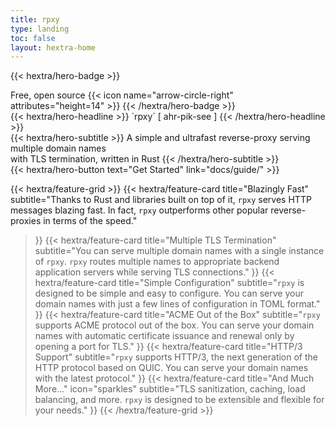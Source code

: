 ```yaml
---
title: rpxy
type: landing
toc: false
layout: hextra-home
---
```


{{< hextra/hero-badge >}}
  <div class="hx-w-2 hx-h-2 hx-rounded-full hx-bg-primary-400"></div>
  <span>Free, open source</span>
  {{< icon name="arrow-circle-right" attributes="height=14" >}}
{{< /hextra/hero-badge >}}

<div class="hx-mt-6 hx-mb-6">
{{< hextra/hero-headline >}}
`rpxy` [ ahr-pik-see ]
{{< /hextra/hero-headline >}}
</div>

<div class="hx-mb-12">
{{< hextra/hero-subtitle >}}
  A simple and ultrafast reverse-proxy serving multiple domain names&nbsp;<br class="sm:hx-block hx-hidden" />with TLS termination, written in Rust
  <!-- Fast, batteries-included Hugo theme&nbsp;<br class="sm:hx-block hx-hidden" />for creating beautiful static websites -->
{{< /hextra/hero-subtitle >}}
</div>

<div class="hx-mb-6">
{{< hextra/hero-button text="Get Started" link="docs/guide/" >}}
</div>

<div class="hx-mt-6"></div>

{{< hextra/feature-grid >}}
  {{< hextra/feature-card
    title="Blazingly Fast"
    subtitle="Thanks to Rust and libraries built on top of it, `rpxy` serves HTTP messages blazing fast. In fact, `rpxy` outperforms other popular reverse-proxies in terms of the speed."
  >}}
  {{< hextra/feature-card
    title="Multiple TLS Termination"
    subtitle="You can serve multiple domain names with a single instance of `rpxy`. `rpxy` routes multiple names to appropriate backend application servers while serving TLS connections."
  >}}
  {{< hextra/feature-card
    title="Simple Configuration"
    subtitle="`rpxy` is designed to be simple and easy to configure. You can serve your domain names with just a few lines of configuration in TOML format."
  >}}
  {{< hextra/feature-card
    title="ACME Out of the Box"
    subtitle="`rpxy` supports ACME protocol out of the box. You can serve your domain names with automatic certificate issuance and renewal only by opening a port for TLS."
  >}}
  {{< hextra/feature-card
    title="HTTP/3 Support"
    subtitle="`rpxy` supports HTTP/3, the next generation of the HTTP protocol based on QUIC. You can serve your domain names with the latest protocol."
  >}}
  {{< hextra/feature-card
    title="And Much More..."
    icon="sparkles"
    subtitle="TLS sanitization, caching, load balancing, and more. `rpxy` is designed to be extensible and flexible for your needs."
  >}}
{{< /hextra/feature-grid >}}

<!--
## rpxy: A simple and ultrafast reverse-proxy serving multiple domain names with TLS termination, written in Rust -->

<!-- `rpxy` [ahr-pik-see] is an implementation of simple and lightweight reverse-proxy with some additional features. -->
